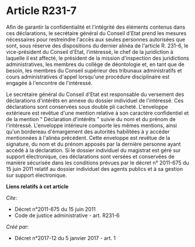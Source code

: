 # Article R231-7

Afin de garantir la confidentialité et l'intégrité des éléments contenus dans ces déclarations, le secrétaire général du
Conseil d'Etat prend les mesures nécessaires pour restreindre l'accès aux seules personnes autorisées que sont, sous réserve
des dispositions du dernier alinéa de l'article R. 231-6, le vice-président du Conseil d'Etat, l'intéressé, le chef de la
juridiction à laquelle il est affecté, le président de la mission d'inspection des juridictions administratives, les membres
du collège de déontologie et, en tant que de besoin, les membres du Conseil supérieur des tribunaux administratifs et cours
administratives d'appel lorsqu'une procédure disciplinaire est engagée à l'encontre de l'intéressé.

Le secrétaire général du Conseil d'Etat est responsable du versement des déclarations d'intérêts en annexe du dossier
individuel de l'intéressé. Ces déclarations sont conservées sous double pli cacheté. L'enveloppe extérieure est revêtue d'une
mention relative à son caractère confidentiel et de la mention " Déclaration d'intérêts " suivie du nom et du prénom de
l'intéressé. L'enveloppe intérieure comporte les mêmes mentions, ainsi qu'un bordereau d'émargement des autorités habilitées
à y accéder mentionnées à l'alinéa précédent. Cette enveloppe est revêtue de la signature, du nom et du prénom apposés par la
dernière personne ayant accédé à la déclaration. Si le dossier individuel du magistrat est géré sur support électronique, ces
déclarations sont versées et conservées de manière sécurisée dans les conditions prévues par le décret n° 2011-675 du 15 juin
2011 relatif au dossier individuel des agents publics et à sa gestion sur support électronique.

**Liens relatifs à cet article**

_Cite_:

  - Décret n°2011-675 du 15 juin 2011
  - Code de justice administrative - art. R231-6

_Créé par_:

  - Décret n°2017-12 du 5 janvier 2017 - art. 1
